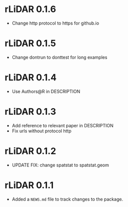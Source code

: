 <!-- NEWS.md is maintained by https://cynkra.github.io/fledge, do not edit -->

# rLiDAR 0.1.6

* Change http protocol to https for github.io


# rLiDAR 0.1.5

* Change dontrun to donttest for long examples


# rLiDAR 0.1.4

* Use Authors@R in DESCRIPTION


# rLiDAR 0.1.3

* Add reference to relevant paper in DESCRIPTION
* Fix urls without protocol http


# rLiDAR 0.1.2

* UPDATE FIX: change spatstat to spatstat.geom


# rLiDAR 0.1.1

* Added a `NEWS.md` file to track changes to the package.
